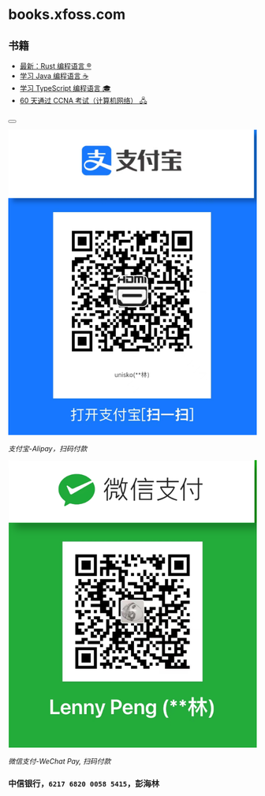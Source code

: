 # books.xfoss.com

## 书籍

- [最新：Rust 编程语言 ®️](https://rust-lang.xfoss.com/)
- [学习 Java 编程语言 ☕️](https://java-lang.xfoss.com/)
- [学习 TypeScript 编程语言 🎓](https://ts-lang.xfoss.com/)
- [60 天通过 CCNA 考试（计算机网络） 🖧](https://ccna.xfoss.com/)

<button class="section" target="payments" hide="谢绝打赏/No donation" show="我要打赏/I want to donate 💰"></button>

<!--sec data-title="付款方式/Payments" data-id="payments" data-show=true ces-->


![支付宝-Alipay](alipay-laxers.png)

*支付宝-Alipay，扫码付款*

![微信支付-WeChat Pay](wechat-pay-lenny.png)

*微信支付-WeChat Pay, 扫码付款*


### 中信银行，`6217 6820 0058 5415`，彭海林

<!--endsec-->
